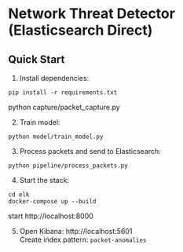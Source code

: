 # Network Threat Detector (Elasticsearch Direct)

## Quick Start

1. Install dependencies:
```
pip install -r requirements.txt
```
python capture/packet_capture.py


2. Train model:
```
python model/train_model.py
```

3. Process packets and send to Elasticsearch:
```
python pipeline/process_packets.py
```

4. Start the stack:
```
cd elk
docker-compose up --build
```
start http://localhost:8000

5. Open Kibana: http://localhost:5601  
   Create index pattern: `packet-anomalies`